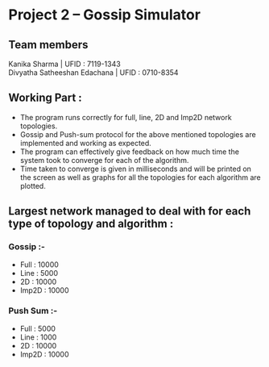 # Project 2 – Gossip Simulator

## Team members
Kanika Sharma | UFID : 7119-1343 <br />
Divyatha Satheeshan Edachana | UFID : 0710-8354

## Working Part :

<ul>
<li>The program runs correctly for full, line, 2D and Imp2D network topologies.</li>
<li>Gossip and Push-sum protocol for the above mentioned topologies are implemented and working as expected.</li>
<li>The program can effectively give feedback on how much time the system took to converge for each of the algorithm.</li>
<li>Time taken to converge is given in milliseconds and will be printed on the screen as well as graphs for all the topologies for each algorithm are plotted.</li>
</ul>

## Largest network managed to deal with for each type of topology and algorithm :

### Gossip :-

<ul>
<li>Full : 10000</li>
<li>Line : 5000</li>
<li>2D : 10000</li>
<li>Imp2D : 10000</li>
</ul>

### Push Sum :-

<ul>
<li>Full : 5000</li>
<li>Line : 1000</li>
<li>2D : 10000</li>
<li>Imp2D : 10000</li>
</ul>
